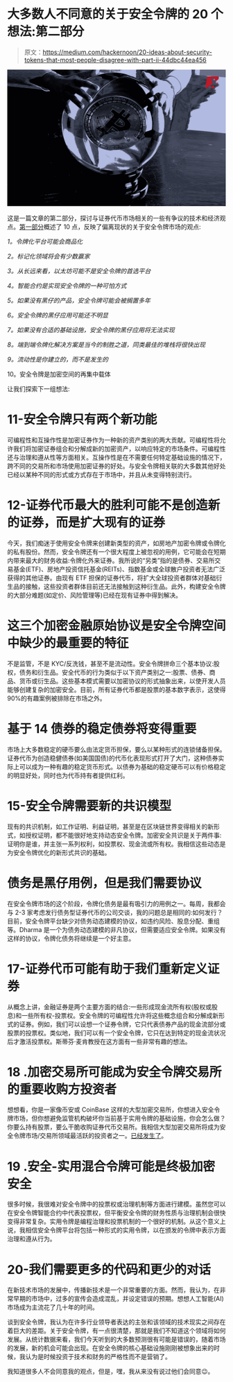 # 大多数人不同意的关于安全令牌的 20 个想法:第二部分

> 原文：<https://medium.com/hackernoon/20-ideas-about-security-tokens-that-most-people-disagree-with-part-ii-44dbc44ea456>

![](img/e56cf19b87e3df34402989a84a72f285.png)

这是一篇文章的第二部分，探讨与证券代币市场相关的一些有争议的技术和经济观点。[第一部分](https://hackernoon.com/20-ideas-about-security-tokens-that-most-people-disagree-with-part-i-df86650fe55b)概述了 10 点，反映了偏离现状的关于安全令牌市场的观点:

*1。令牌化平台可能会商品化*

*2。标记化领域将会有少数赢家*

*3。从长远来看，以太坊可能不是安全令牌的首选平台*

*4。智能合约是实现安全令牌的一种可怕方式*

*5。如果没有黑仔的产品，安全令牌可能会被搁置多年*

*6。安全令牌的黑仔应用可能还不明显*

*7。如果没有合适的基础设施，安全令牌的黑仔应用将无法实现*

*8。端到端令牌化解决方案是当今的制胜之道，同类最佳的堆栈将很快出现*

*9。流动性是你建立的，而不是发生的*

10。安全令牌是加密空间的再集中载体

让我们探索下一组想法:

# 11-安全令牌只有两个新功能

可编程性和互操作性是加密证券作为一种新的资产类别的两大贡献。可编程性将允许我们将加密证券组合和分解成新的加密资产，以响应特定的市场条件。可编程性还与治理和遵从性等方面相关。互操作性是在不需要任何特定基础设施的情况下，跨不同的交易所和市场使用加密证券的好处。与安全令牌相关联的大多数其他好处已经以某种不同的形式或方式存在于市场中，并且从未变得特别流行。

# 12-证券代币最大的胜利可能不是创造新的证券，而是扩大现有的证券

今天，我们痴迷于使用安全令牌来创建新类型的资产，如房地产加密令牌或令牌化的私有股份。然而，安全令牌还有一个很大程度上被忽视的用例，它可能会在短期内带来最大的财务收益:令牌化外来证券。我所说的“另类”指的是债券、交易所交易基金(ETF)、房地产投资信托基金(REITs)、指数基金或全球散户投资者无法广泛获得的其他证券。由现有 ETF 担保的证券代币，将扩大全球投资者群体对基础衍生品的接触，这些投资者群体目前还无法接触到这种衍生品。此外，构建安全令牌的大部分难题(如定价、风险管理等)已经在现有证券中得到解决。

# 这三个加密金融原始协议是安全令牌空间中缺少的最重要的特征

不是监管，不是 KYC/反洗钱，甚至不是流动性。安全令牌拼命三个基本协议:股权，债务和衍生品。安全代币的行为类似于以下资产类别之一:股票、债券、商品、货币或衍生品。这些基本模式需要以加密协议的形式抽象出来，以使开发人员能够创建复杂的加密安全。目前，所有证券代币都是股票的基本数字表示，这使得 90%的有趣案例被排除在市场之外。

# 基于 14 债券的稳定债券将变得重要

市场上大多数稳定的硬币要么由法定货币担保，要么以某种形式的连锁储备担保。证券代币为创造稳健债券(如美国国债)的代币化表现形式打开了大门，这种债券实际上可以成为一种有趣的稳定货币形式。以债券为基础的稳定硬币可以有价格稳定的明显好处，同时也为代币持有者提供红利。

# 15-安全令牌需要新的共识模型

现有的共识机制，如工作证明、利益证明，甚至是在区块链世界变得相关的新形式，如授权证明，都不能很好地支持动态安全令牌。加密安全共识是关于两件事:证明你是谁，并主张一系列权利，如投票权、现金流或所有权。我相信这些动态是为安全令牌优化的新形式共识的基础。

# 债务是黑仔用例，但是我们需要协议

在安全令牌市场的这个阶段，令牌化债务是最有吸引力的用例之一。每周，我都会与 2-3 家考虑发行债务型证券代币的公司交谈，我的问题总是相同的:如何发行？目前，安全令牌平台缺少对债务动态建模的协议，如违约风险、股息分配、重组等。Dharma 是一个为债务动态建模的非凡协议，但需要适应安全令牌。如果没有这样的协议，令牌化债务将继续是一个好主意。

# 17-证券代币可能有助于我们重新定义证券

从概念上讲，金融证券是两个主要方面的结合:一些形成现金流所有权(股权或股息)和一些所有权-投票权。安全令牌的可编程性允许将这些概念组合和分解成新形式的证券。例如，我们可以设想一个证券令牌，它只代表债券产品的现金流部分或股票的投票权。类似地，我们可以有一个安全令牌，它只在达到特定的现金流状况后才激活投票权。斯蒂芬·麦肯教授在这方面有一些非常有趣的想法。

# 18 .加密交易所可能成为安全令牌交易所的重要收购方投资者

想想看，你是一家像币安或 CoinBase 这样的大型加密交易所，你想进入安全令牌市场，但你想避免监管机构破坏你当前基于实用令牌的基础设施，你会怎么做？你要么持有股票，要么干脆收购证券代币交易所。我相信大型加密交易所将成为安全令牌市场/交易所领域最活跃的投资者之一。[已经发生了](/@openfinance/press-release-huobi-one-of-worlds-largest-crypto-exchanges-invests-in-openfinance-network-44649b62de2)。

# 19 .安全-实用混合令牌可能是终极加密安全

很多时候，我很难对安全令牌中的投票权或治理机制等方面进行建模。虽然您可以在安全令牌智能合约中代表投票权，但平衡安全令牌的财务性质与治理机制会很快变得非常复杂。实用令牌是编程治理和投票机制的一个很好的机制。从这个意义上说，我相信安全令牌平台将包括一种形式的实用令牌，以在颁发的令牌中表示方面治理和遵从行为。

# 20-我们需要更多的代码和更少的对话

在新技术市场的发展中，传播新技术是一个非常重要的方面。然而，我认为，在非常早期的市场中，过多的宣传会造成混乱，并设定错误的预期。想想人工智能(AI)市场成为主流花了几十年的时间。

谈到安全令牌，我认为在许多行业领导者表达的主张和该领域的技术现实之间存在着巨大的差距。关于安全令牌，有一点很清楚，那就是我们不知道这个领域将如何发展。从统计数据来看，我们今天听到的大多数预测很有可能是错误的，随着市场的发展，新的机会可能会出现。在安全令牌的核心基础设施刚刚被想象出来的时候，我认为是时候投资于技术和财务的严格性而不是营销了。

我知道很多人不会同意我的观点，但是，嘿，我从来没有说过他们会同意😉。